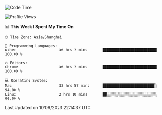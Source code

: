<!--START_SECTION:waka-->
![Code Time](http://img.shields.io/badge/Code%20Time-1%2C227%20hrs%2056%20mins-blue)

![Profile Views](http://img.shields.io/badge/Profile%20Views-0-blue)

📊 **This Week I Spent My Time On** 

```text
🕑︎ Time Zone: Asia/Shanghai

💬 Programming Languages: 
Other                    36 hrs 7 mins       █████████████████████████   100.00 % 

🔥 Editors: 
Chrome                   36 hrs 7 mins       █████████████████████████   100.00 % 

💻 Operating System: 
Mac                      33 hrs 57 mins      ████████████████████████░   94.00 % 
Linux                    2 hrs 10 mins       ██░░░░░░░░░░░░░░░░░░░░░░░   06.00 % 
```


 Last Updated on 10/09/2023 22:14:37 UTC
<!--END_SECTION:waka-->